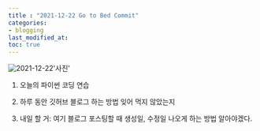 ```yaml
---
title : "2021-12-22 Go to Bed Commit"
categories:
- blogging
last_modified_at:
toc: true
---
```

![2021-12-22](https://user-images.githubusercontent.com/94824295/147108741-b7e3f14c-ed8e-46d0-841f-934d7f35b239.png)'사진'

1. 오늘의 파이썬 코딩 연습
2. 하루 동안 깃허브 블로그 하는 방법 잊어 먹지 않았는지

3. 내일 할 거: 여기 블로그 포스팅할 때 생성일, 수정일 나오게 하는 방법 알아야겠다.
